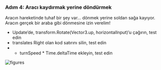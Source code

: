 ### Adım 4: Aracı kaydırmak yerine döndürmek
Aracın hareketinde tuhaf bir şey var… dönmek yerine soldan sağa kayıyor. Aracın gerçek bir araba gibi dönmesine izin verelim!

- Update’de, transform.Rotate(Vector3.up, horizontalInput)’u çağırın, test edin
- translates Right olan kod satırını silin, test edin
- * turnSpeed * Time.deltaTime ekleyin, test edin

![figures]()
